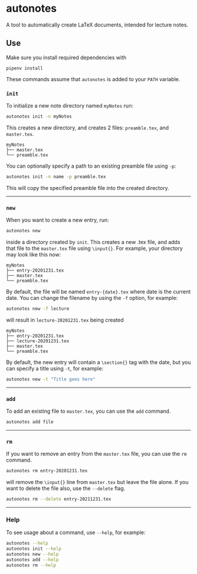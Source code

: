 # autonotes

A tool to automatically create LaTeX documents, intended for lecture notes.

## Use

Make sure you install required dependencies with

```
pipenv install
```

These commands assume that `autonotes` is added to your `PATH` variable.

### `init`

To initialize a new note directory named `myNotes` run:

```bash
autonotes init -n myNotes
```

This creates a new directory, and creates 2 files: `preamble.tex`, and `master.tex`.

```
myNotes
├── master.tex
└── preamble.tex
```

You can optionally specify a path to an existing preamble file using `-p`:

```bash
autonotes init -n name -p preamble.tex
```

This will copy the specified preamble file into the created directory.

---

### `new`

When you want to create a new entry, run:

```bash
autonotes new
```

inside a directory created by `init`.
This creates a new .tex file, and adds that file to the `master.tex` file using `\input{}`.
For example, your directory may look like this now:

```
myNotes
├── entry-20201231.tex
├── master.tex
└── preamble.tex
```

By default, the file will be named `entry-{date}.tex` where date is the current date.
You can change the filename by using the `-f` option, for example:

```bash
autonotes new -f lecture
```

will result in `lecture-20201231.tex` being created

```
myNotes
├── entry-20201231.tex
├── lecture-20201231.tex
├── master.tex
└── preamble.tex
```

By default, the new entry will contain a `\section{}` tag with the date, but you can specify a title using `-t`, for example:

```bash
autonotes new -t "Title goes here"
```

---

### `add`

To add an existing file to `master.tex`, you can use the `add` command.

```bash
autonotes add file
```

---

### `rm`

If you want to remove an entry from the `master.tex` file, you can use the `rm` command.

```bash
autonotes rm entry-20201231.tex
```

will remove the `\input{}` line from `master.tex` but leave the file alone.
If you want to delete the file also, use the `--delete` flag.

```bash
autonotes rm --delete entry-20211231.tex
```

---

### Help

To see usage about a command, use `--help`, for example:

```bash
autonotes --help
autonotes init --help
autonotes new --help
autonotes add --help
autonotes rm --help
```
